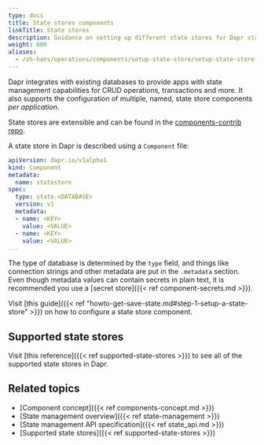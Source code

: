 ```yaml
---
type: docs
title: State stores components
linkTitle: State stores
description: Guidance on setting up different state stores for Dapr state management
weight: 600
aliases:
  - /zh-hans/operations/components/setup-state-store/setup-state-store-overview/
---
```


Dapr integrates with existing databases to provide apps with state management capabilities for CRUD operations, transactions and more. It also supports the configuration of multiple, named, state store components _per application_.

State stores are extensible and can be found in the [components-contrib repo](https://github.com/dapr/components-contrib).

A state store in Dapr is described using a `Component` file:

```yaml
apiVersion: dapr.io/v1alpha1
kind: Component
metadata:
  name: statestore
spec:
  type: state.<DATABASE>
  version: v1
  metadata:
  - name: <KEY>
    value: <VALUE>
  - name: <KEY>
    value: <VALUE>
...
```

The type of database is determined by the `type` field, and things like connection strings and other metadata are put in the `.metadata` section.
Even though metadata values can contain secrets in plain text, it is recommended you use a [secret store]({{< ref component-secrets.md >}}).

Visit [this guide]({{< ref "howto-get-save-state.md#step-1-setup-a-state-store" >}}) on how to configure a state store component.

## Supported state stores

Visit [this reference]({{< ref supported-state-stores >}}) to see all of the supported state stores in Dapr.

## Related topics

- [Component concept]({{< ref components-concept.md >}})
- [State management overview]({{< ref state-management >}})
- [State management API specification]({{< ref state_api.md >}})
- [Supported state stores]({{< ref supported-state-stores >}})
